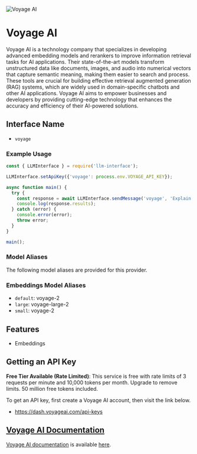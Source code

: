 ![Voyage AI](https://samestrin.github.io/media/llm-interface/voyageai.com.1600x900.png)

# Voyage AI

Voyage AI is a technology company that specializes in developing advanced embedding models and rerankers to improve information retrieval tasks for AI applications. Their state-of-the-art models transform unstructured data like documents, images, and audio into numerical vectors that capture semantic meaning, making them easier to search and process. These tools are crucial for building effective retrieval augmented generation (RAG) systems, which are widely used in domain-specific chatbots and other AI applications. Voyage AI aims to empower businesses and developers by providing cutting-edge technology that enhances the accuracy and efficiency of their AI-powered solutions.

## Interface Name

- `voyage`

### Example Usage

```javascript
const { LLMInterface } = require('llm-interface');

LLMInterface.setApiKey({'voyage': process.env.VOYAGE_API_KEY});

async function main() {
  try {
    const response = await LLMInterface.sendMessage('voyage', 'Explain the importance of low latency LLMs.');
    console.log(response.results);
  } catch (error) {
    console.error(error);
    throw error;
  }
}

main();
```

### Model Aliases

The following model aliases are provided for this provider. 


### Embeddings Model Aliases

- `default`: voyage-2
- `large`: voyage-large-2
- `small`: voyage-2


## Features

- Embeddings


## Getting an API Key

**Free Tier Available (Rate Limited)**: This service is free with rate limits of 3 requests per minute and 10,000 tokens per month. Upgrade to remove limits. 50 million free tokens included.

To get an API key, first create a Voyage AI account, then visit the link below.

- https://dash.voyageai.com/api-keys


## [Voyage AI Documentation](https://docs.voyageai.com/docs/introduction)

[Voyage AI documentation](https://docs.voyageai.com/docs/introduction) is available [here](https://docs.voyageai.com/docs/introduction).

